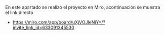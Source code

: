 En este apartado se realizó el proyecto en Miro, acontinuación se muestra el link directo
- https://miro.com/app/board/uXjVOJleNiY=/?invite_link_id=633091345530
